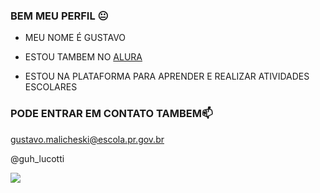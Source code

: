 ### BEM MEU PERFIL 😐

- MEU NOME É GUSTAVO

- ESTOU TAMBEM NO [ALURA](https://www.alura.com.br)
- ESTOU NA PLATAFORMA PARA APRENDER E REALIZAR ATIVIDADES ESCOLARES




### PODE ENTRAR EM CONTATO TAMBEM📫 
  
gustavo.malicheski@escola.pr.gov.br

@guh_lucotti


![](https://media.tenor.com/Rg24TsjaduYAAAAd/ronaldo-cristiano-ronaldo.gif)

